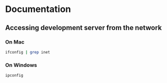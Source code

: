 # Documentation

## Accessing development server from the network

### On Mac

```bash
ifconfig | grep inet
```

### On Windows

```bash
ipconfig
```
